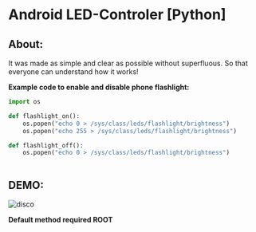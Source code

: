 # Android LED-Controler [Python] 

## About:
It was made as simple and clear as possible without superfluous. So that everyone can understand how it works!


**Example code to enable and disable phone flashlight:**
```python
import os

def flashlight_on():
    os.popen("echo 0 > /sys/class/leds/flashlight/brightness")
    os.popen("echo 255 > /sys/class/leds/flashlight/brightness")

def flashlight_off():
    os.popen("echo 0 > /sys/class/leds/flashlight/brightness")
    
```

## DEMO:
![disco](https://user-images.githubusercontent.com/62520991/219944210-a9112467-1b03-4240-8ea4-745d5b1d6909.gif)


**Default method required ROOT**
